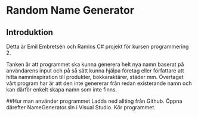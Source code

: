 # Random Name Generator
## Introduktion
Detta är Emil Embretsén och Ramins C# projekt för kursen programmering 2.

Tanken är att programmet ska kunna generera helt nya namn baserat på användarens input och på så sätt kunna hjälpa företag eller författare att hitta namninspiration till produkter, bokkaraktärer, städer mm. Övertaget vårt program har är att den inte genererar från redan existerande namn och kan därför enkelt skapa namn som inte finns.

##Hur man använder programmet
Ladda ned allting från Github. Öppna därefter NameGenerator.sln i Visual Studio. Kör programmet.
